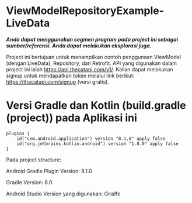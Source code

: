 # ViewModelRepositoryExample-LiveData
***Anda dapat menggunakan segmen program pada project ini sebagai sumber/referensi. Anda dapat melakukan eksplorasi juga.***

Project ini bertujuan untuk menampilkan contoh penggunaan ViewModel (dengan LiveData), Repository, dan Retrofit. API yang digunakan dalam project ini ialah https://api.thecatapi.com/v1/. Kalian dapat melakukan signup untuk mendapatkan token melalui link berikut: https://thecatapi.com/signup (versi gratis).

# Versi Gradle dan Kotlin (build.gradle (project)) pada Aplikasi ini
```
plugins {
    id("com.android.application") version "8.1.0" apply false
    id("org.jetbrains.kotlin.android") version "1.8.0" apply false
}
```

Pada project structure:

Android Gradle Plugin Version: 8.1.0

Gradle Version: 8.0

Android Studio Version yang digunakan: Giraffe
